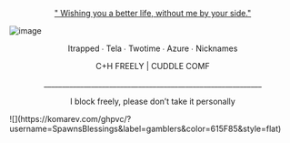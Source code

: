 <p align="center"> <ins> " Wishing you a better life, without me by your side." </ins> </p>

![image](https://file.garden/Z5XfcGXMBSWGuItV/IMG_2277.jpeg)

<p align="center"> Itrapped ∙ Tela ∙ Twotime ∙ Azure ∙ Nicknames </p>

<p align="center"> C+H FREELY | CUDDLE COMF

<p align="center"> ____________________________________________________________ </p>

<p align="center"> I block freely, please don’t take it personally </p>

<p align=”center”>![](https://komarev.com/ghpvc/?username=SpawnsBlessings&label=gamblers&color=615F85&style=flat) </p>
